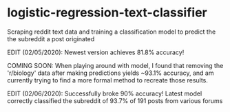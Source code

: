 # logistic-regression-text-classifier
Scraping reddit text data and training a classification model to predict the the subreddit a post originated

EDIT (02/05/2020):
    Newest version achieves 81.8% accuracy! 
    
COMING SOON: 
    When playing around with model, I found that removing the 'r/biology' data after making predictions yields ~93.1% accuracy, and am currently trying to find a more formal method to recreate those results.

EDIT (02/06/2020):
    Successfully broke 90% accuracy! Latest model correctly classified the subreddit of 93.7% of 191 posts from various forums
